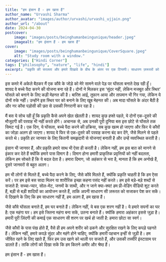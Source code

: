 ```yaml
---
title: "हम इंसान हैं - हम खास हैं"
author_name: "Urvashi Sharma"
author_avatar: "images/author/urvashi/urvashi_ujjain.png"
author_url: "/about"
date: 2024-04-30
postcover:
    image: "images/posts/beinghumanbeingunique/header.jpeg"
    imagealt: "हम इंसान हैं - हम खास हैं"
cover:
    image: "images/posts/beinghumanbeingunique/CoverSquare.jpeg"
    alt: "Study room with a window."
categories: ["Hindi Corner"]
tags: ["philosophy", "nature", "life", "hindi"]
excerpt: "प्रकृति की सरलता और हमारे दिखावे के बीच के अंतर पर एक टिप्पणी। साधारण ज़रूरतों को अनावश्यक जटिलता में बदलने की हमारी आदत पर एक नज़र।"
---
```

इस कमरे में अकेले बैठकर मैं एक कौवे के जोड़े को मेरे सामने वाले पेड़ पर घोंसला बनाते देख रही हूँ। शायद वे बच्चे पैदा करने की योजना बना रहे हैं। दोनों ने मिलकर इस ‘सुंदर नहीं, लेकिन मजबूत और स्थिर’ घोंसले को बनाने के लिए कड़ी मेहनत की है। बारिश आई, तूफान आया और तापमान भी गिर गया, लेकिन ये दोनों रुके नहीं। उन्होंने इस स्थिर घर को बनाने के लिए खूब मेहनत की। अब मादा घोंसले के अंदर बैठी है और नर कौवा पड़ोसी की छत से उसकी निगरानी कर रहा है।

मैं बस ये सोच रही हूँ कि प्रकृति कैसे अपने खेल खेलती है। शायद कुछ हफ्ते पहले, ये दोनों एक-दूसरे की मौजूदगी की परवाह भी नहीं करते होंगे। अचानक से, अब उनकी पूरी दुनिया बस इस छोटे से घोंसले तक सिमट गई है। एक दिन, ये घोंसला, बच्चे पैदा करने की प्रक्रिया, सब कुछ खत्म हो जाएगा और फिर ये कौवों का जोड़ा अलग हो जाएगा। शायद वे फिर से एक-दूसरे की परवाह करना बंद कर देंगे, जैसे मिलने से पहले करते थे। प्रकृति हर जानवर के लिए कितनी समझदारी से योजनाएं बनाती है और उन्हें व्यवस्थित करती है।

इंसान भी जानवर हैं, और प्रकृति हमारे साथ भी ऐसा ही करती है। लेकिन नहीं, हम इस बात को मानने से इंकार कर देते हैं क्योंकि हमारे पास दिमाग है। दिमाग होना हमारी प्राकृतिक प्रवृत्तियों को नहीं बदलता, लेकिन हम सोचते हैं कि ये बदल देता है। हमारा दिमाग, जो अहंकार से भरा है, मानता है कि हम अनोखे हैं, दूसरे जानवरों से बहुत अलग।

हम भी लोगों से मिलते हैं, बच्चे पैदा करने के लिए, जैसे कौवे मिलते हैं, क्योंकि प्रकृति चाहती है कि हम ऐसा करें। पर हम इसे बस सादा मिलन या शारीरिक इच्छा कहना पसंद नहीं करते। हम इसे बड़े-बड़े शब्दों से सजाते हैं: सच्चा-प्यार, सोल-मेट, जनमों के साथी, और न जाने क्या-क्या! हम प्री-वेडिंग वीडियो शूट करते हैं, बड़ी से बड़ी शादियों का आयोजन करते हैं, ताकि अपनी साधारण सी ज़रूरत को सजाकर पेश कर सकें। ये दिखाने के लिए कि हम साधारण नहीं हैं, हम अलग हैं, हम खास हैं।

जैसे कौवे घोंसला बनाते हैं, हम घर बनाते हैं। लेकिन नहीं, ये बस एक शरण नहीं है। ये हमारे सपनों का घर है: एक महंगा घर। हम इसे जितना महंगा बना सकें, उतना बनाते हैं। क्योंकि हमारा अहंकार इससे जुड़ा है। हमारी पूरी ज़िंदगी की कमाई एक साधारण सी शरण पर खर्च हो जाती है: हमारा छोटा सा स्वर्ग।

जैसे कौवों के पास पंख होते हैं, वैसे ही हम अपने शरीर को ढकने और सुरक्षित रखने के लिए कपड़े पहनते हैं। लेकिन नहीं, हमारे कपड़े सुंदर और महंगे होने चाहिए, क्योंकि हमारी पहचान इन्हीं से जुड़ी है। हम जीवित रहने के लिए खाते हैं, फिर हम उस खाने को थाली पर सजाते हैं, और उसकी तस्वीरें इंस्टाग्राम पर डालते हैं। ताकि लोगों को दिखा सकें कि हम कितने अमीर और श्रेष्ठ हैं।

हम इंसान हैं - हम खास हैं।

